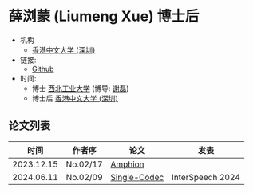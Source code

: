 # 薛浏蒙 (Liumeng Xue) 博士后

- 机构
  - [香港中文大学 (深圳)](../Institutions/CHN-CUHK_香港中文大学.md)
- 链接:
  - [Github](https://github.com/lmxue)
- 时间:
  - 博士 [西北工业大学](../Institutions/CHN-NPU_西北工业大学.md) (博导: [谢磊](Lei_Xie_(谢磊).md))
  - 博士后 [香港中文大学 (深圳)](../Institutions/CHN-CUHK_香港中文大学.md)

## 论文列表

| 时间 | 作者序 | 论文 | 发表 |
|:-:|:-:|---|---|
| 2023.12.15 | No.02/17 | [Amphion](../OpenSource/Official/2023.12.15_Amphion/Paper.md) |
| 2024.06.11 | No.02/09 | [Single-Codec](../Models/Speech_Neural_Codec/2024.06.11_Single-Codec.md) | InterSpeech 2024 |